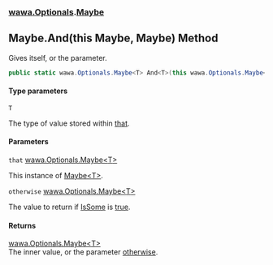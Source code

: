 ### [wawa.Optionals](wawa.Optionals.md 'wawa.Optionals').[Maybe](Maybe.md 'wawa.Optionals.Maybe')

## Maybe.And<T>(this Maybe<T>, Maybe<T>) Method

Gives itself, or the parameter.

```csharp
public static wawa.Optionals.Maybe<T> And<T>(this wawa.Optionals.Maybe<T> that, wawa.Optionals.Maybe<T> otherwise);
```
#### Type parameters

<a name='wawa.Optionals.Maybe.And_T_(thiswawa.Optionals.Maybe_T_,wawa.Optionals.Maybe_T_).T'></a>

`T`

The type of value stored within [that](Maybe.And{T}(Maybe{T},Maybe{T}).md#wawa.Optionals.Maybe.And_T_(thiswawa.Optionals.Maybe_T_,wawa.Optionals.Maybe_T_).that 'wawa.Optionals.Maybe.And<T>(this wawa.Optionals.Maybe<T>, wawa.Optionals.Maybe<T>).that').
#### Parameters

<a name='wawa.Optionals.Maybe.And_T_(thiswawa.Optionals.Maybe_T_,wawa.Optionals.Maybe_T_).that'></a>

`that` [wawa.Optionals.Maybe&lt;](Maybe{T}.md 'wawa.Optionals.Maybe<T>')[T](Maybe.And{T}(Maybe{T},Maybe{T}).md#wawa.Optionals.Maybe.And_T_(thiswawa.Optionals.Maybe_T_,wawa.Optionals.Maybe_T_).T 'wawa.Optionals.Maybe.And<T>(this wawa.Optionals.Maybe<T>, wawa.Optionals.Maybe<T>).T')[&gt;](Maybe{T}.md 'wawa.Optionals.Maybe<T>')

This instance of [Maybe&lt;T&gt;](Maybe{T}.md 'wawa.Optionals.Maybe<T>').

<a name='wawa.Optionals.Maybe.And_T_(thiswawa.Optionals.Maybe_T_,wawa.Optionals.Maybe_T_).otherwise'></a>

`otherwise` [wawa.Optionals.Maybe&lt;](Maybe{T}.md 'wawa.Optionals.Maybe<T>')[T](Maybe.And{T}(Maybe{T},Maybe{T}).md#wawa.Optionals.Maybe.And_T_(thiswawa.Optionals.Maybe_T_,wawa.Optionals.Maybe_T_).T 'wawa.Optionals.Maybe.And<T>(this wawa.Optionals.Maybe<T>, wawa.Optionals.Maybe<T>).T')[&gt;](Maybe{T}.md 'wawa.Optionals.Maybe<T>')

The value to return if [IsSome](Maybe{T}.IsSome.md 'wawa.Optionals.Maybe<T>.IsSome') is [true](https://docs.microsoft.com/en-us/dotnet/csharp/language-reference/builtin-types/bool 'https://docs.microsoft.com/en-us/dotnet/csharp/language-reference/builtin-types/bool').

#### Returns
[wawa.Optionals.Maybe&lt;](Maybe{T}.md 'wawa.Optionals.Maybe<T>')[T](Maybe.And{T}(Maybe{T},Maybe{T}).md#wawa.Optionals.Maybe.And_T_(thiswawa.Optionals.Maybe_T_,wawa.Optionals.Maybe_T_).T 'wawa.Optionals.Maybe.And<T>(this wawa.Optionals.Maybe<T>, wawa.Optionals.Maybe<T>).T')[&gt;](Maybe{T}.md 'wawa.Optionals.Maybe<T>')  
The inner value, or the parameter [otherwise](Maybe.And{T}(Maybe{T},Maybe{T}).md#wawa.Optionals.Maybe.And_T_(thiswawa.Optionals.Maybe_T_,wawa.Optionals.Maybe_T_).otherwise 'wawa.Optionals.Maybe.And<T>(this wawa.Optionals.Maybe<T>, wawa.Optionals.Maybe<T>).otherwise').